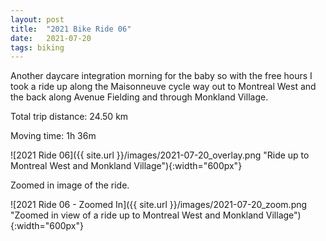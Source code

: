 ```yaml
---
layout: post
title:  "2021 Bike Ride 06"
date:   2021-07-20
tags: biking
---
```


Another daycare integration morning for the baby so with the free hours I took a ride up along the Maisonneuve cycle way out to Montreal West and the back along Avenue Fielding and through Monkland Village.

Total trip distance: 24.50 km

Moving time: 1h 36m

![2021 Ride 06]({{ site.url }}/images/2021-07-20_overlay.png "Ride up to Montreal West and Monkland Village"){:width="600px"}

Zoomed in image of the ride.

![2021 Ride 06 - Zoomed In]({{ site.url }}/images/2021-07-20_zoom.png "Zoomed in view of a ride up to Montreal West and Monkland Village"){:width="600px"}
